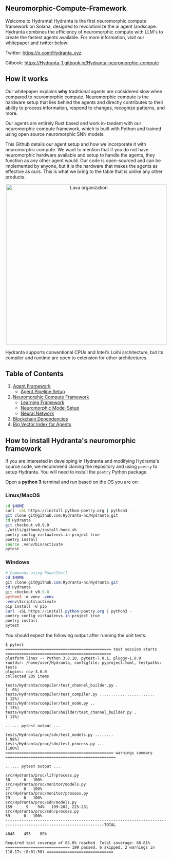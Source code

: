 ## Neuromorphic-Compute-Framework

Welcome to Hydranta! Hydranta is the first neuromorphic compute framework on Solana, designed to revolutionize the ai agent landscape. Hydranta combines the efficiency of neuromorphic compute with LLM's to create the fastest agents available. For more information, visit our whitepaper and twitter below: 

Twitter: https://x.com/Hydranta_xyz

Gitbook: https://Hydranta-1.gitbook.io/Hydranta-neuromorphic-compute

## How it works 

Our whitepaper explains **why** traditional agents are considered slow when compared to neuromorphic compute. Neuromorphic compute is the hardware setup that lies behind the agents and directly contributes to their ability to process information, respond to changes, recognize patterns, and more. 

Our agents are entirely Rust based and work in-tandem with our neuromorphic compute framework, which is built with Python and trained using open source neuromorphic SNN models.

This Github details our agent setup and how we incorporate it with neuromorphic compute. We want to mention that if you do not have neuromorphic hardware available and setup to handle the agents, they function as any other agent would. Our code is open-sourced and can be implemented by anyone, but it is the hardware that makes the agents as effective as ours. This is what we bring to the table that is unlike any other products. 

<p align="center">
<img src="https://user-images.githubusercontent.com/68661711/135412508-4a93e20a-8b64-4723-a69b-de8f4b5902f7.png" alt="Lava organization" width="500"/>
</p>

Hydranta supports conventional CPUs and Intel's Loihi architecture, but
its compiler and runtime are open to extension for other architectures. 

## Table of Contents 

1. [Agent Framework](https://github.com/Hydranta-xyz/Neuromorphic-Compute-Framework/tree/main/Agent)
    - [Agent Pipeline Setup](https://github.com/Hydranta-xyz/Neuromorphic-Compute-Framework/tree/main/Agent/AgentPipeline)
2. [Neuromorphic Compute Framework](https://github.com/Hydranta-xyz/Neuromorphic-Compute-Framework/tree/main/srcHydranta)
    - [Learning Framework](https://github.com/Hydranta-xyz/Neuromorphic-Compute-Framework/tree/main/srcHydranta/LearningFramework)
    - [Neuromorphic Model Setup](https://github.com/Hydranta-xyz/Neuromorphic-Compute-Framework/tree/main/srcHydranta/ModelSetup)
    - [Neural Network](https://github.com/Hydranta-xyz/Neuromorphic-Compute-Framework/tree/main/QbtSynapseNeuralNetwork)
4. [Blockchain Dependencies](https://github.com/Hydranta-xyz/Neuromorphic-Compute-Framework/tree/main/Include%20)
5. [Rig Vector Index for Agents](https://github.com/Hydranta-xyz/Neuromorphic-Compute-Framework/tree/main/rig_prerequisites/lib)

## How to install Hydranta's neuromorphic framework

If you are interested in developing in Hydranta and modifying Hydranta's source code,
we recommend cloning the repository and using `poetry` to setup Hydranta. You
will need to install the `poetry` Python package.

Open a **python 3** terminal and run based on the OS you are on:

### Linux/MacOS

```bash
cd $HOME
curl -sSL https://install.python-poetry.org | python3 -
git clone git@github.com:Hydranta-nc/Hydranta.git
cd Hydranta
git checkout v0.9.0
./utils/githook/install-hook.sh
poetry config virtualenvs.in-project true
poetry install
source .venv/bin/activate
pytest

```

### Windows

```powershell
# Commands using PowerShell
cd $HOME
git clone git@github.com:Hydranta-nc/Hydranta.git
cd Hydranta
git checkout v0.9.0
python3 -m venv .venv
.venv\Scripts\activate
pip install -U pip
curl -sSL https://install.python-poetry.org | python3 -
poetry config virtualenvs.in-project true
poetry install
pytest
```

You should expect the following output after running the unit tests:

```
$ pytest
============================================== test session starts ==============================================
platform linux -- Python 3.8.10, pytest-7.0.1, pluggy-1.0.0
rootdir: /home/user/Hydranta, configfile: pyproject.toml, testpaths: tests
plugins: cov-3.0.0
collected 205 items

tests/Hydranta/compiler/test_channel_builder.py .                                                       [  0%]
tests/Hydranta/compiler/test_compiler.py ........................                                       [ 12%]
tests/Hydranta/compiler/test_node.py ..                                                                 [ 13%]
tests/Hydranta/compiler/builder/test_channel_builder.py .                                               [ 13%]

...... pytest output ...

tests/Hydranta/proc/sdn/test_models.py ........                                                               [ 98%]
tests/Hydranta/proc/sdn/test_process.py ...                                                                   [100%]
=============================================== warnings summary ================================================

...... pytest output ...

src/Hydranta/proc/lif/process.py                                                           38      0   100%
src/Hydranta/proc/monitor/models.py                                                        27      0   100%
src/Hydranta/proc/monitor/process.py                                                       79      0   100%
src/Hydranta/proc/sdn/models.py                                                           159      9    94%   199-202, 225-231
src/Hydranta/proc/sdn/process.py                                                           59      0   100%
-----------------------------------------------------------------------------------------------------------------TOTAL
                                                                                     4048    453    89%

Required test coverage of 85.0% reached. Total coverage: 88.81%
============================ 199 passed, 6 skipped, 2 warnings in 118.17s (0:01:58) =============================

```
